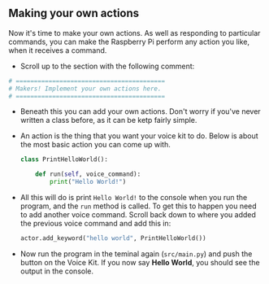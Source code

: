 ## Making your own actions

Now it's time to make your own actions. As well as responding to particular commands, you can make the Raspberry Pi perform any action you like, when it receives a command.

- Scroll up to the section with the following comment:

```python
# =========================================
# Makers! Implement your own actions here.
# =========================================
```

- Beneath this you can add your own actions. Don't worry if you've never written a class before, as it can be ketp fairly simple.

- An action is the thing that you want your voice kit to do. Below is about the most basic action you can come up with.

	```python
	class PrintHelloWorld():

		def run(self, voice_command):
			print("Hello World!")
	```

- All this will do is print `Hello World!` to the console when you run the program, and the `run` method is called. To get this to happen you need to add another voice command. Scroll back down to where you added the previous voice command and add this in:

	```python
	actor.add_keyword("hello world", PrintHelloWorld())
	```

- Now run the program in the teminal again (`src/main.py`) and push the button on the Voice Kit. If you now say **Hello World**, you should see the output in the console.

